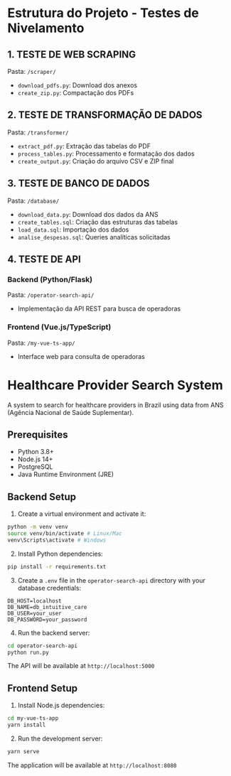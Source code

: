 # Estrutura do Projeto - Testes de Nivelamento

## 1. TESTE DE WEB SCRAPING
Pasta: `/scraper/`
- `download_pdfs.py`: Download dos anexos
- `create_zip.py`: Compactação dos PDFs

## 2. TESTE DE TRANSFORMAÇÃO DE DADOS
Pasta: `/transformer/`
- `extract_pdf.py`: Extração das tabelas do PDF
- `process_tables.py`: Processamento e formatação dos dados
- `create_output.py`: Criação do arquivo CSV e ZIP final

## 3. TESTE DE BANCO DE DADOS
Pasta: `/database/`
- `download_data.py`: Download dos dados da ANS
- `create_tables.sql`: Criação das estruturas das tabelas
- `load_data.sql`: Importação dos dados
- `analise_despesas.sql`: Queries analíticas solicitadas

## 4. TESTE DE API
### Backend (Python/Flask)
Pasta: `/operator-search-api/`
- Implementação da API REST para busca de operadoras

### Frontend (Vue.js/TypeScript)
Pasta: `/my-vue-ts-app/`
- Interface web para consulta de operadoras

# Healthcare Provider Search System

A system to search for healthcare providers in Brazil using data from ANS (Agência Nacional de Saúde Suplementar).

## Prerequisites

- Python 3.8+
- Node.js 14+
- PostgreSQL
- Java Runtime Environment (JRE)

## Backend Setup

1. Create a virtual environment and activate it:

```bash
python -m venv venv
source venv/bin/activate # Linux/Mac
venv\Scripts\activate # Windows
```

2. Install Python dependencies:

```bash
pip install -r requirements.txt
```

3. Create a `.env` file in the `operator-search-api` directory with your database credentials:

```
DB_HOST=localhost
DB_NAME=db_intuitive_care
DB_USER=your_user
DB_PASSWORD=your_password
```

4. Run the backend server:

```bash
cd operator-search-api
python run.py
```

The API will be available at `http://localhost:5000`

## Frontend Setup

1. Install Node.js dependencies:

```bash
cd my-vue-ts-app
yarn install
```

2. Run the development server:

```bash
yarn serve
```

The application will be available at `http://localhost:8080`

